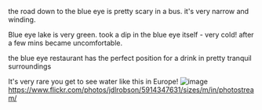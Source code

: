 the road down to the blue eye is pretty scary in a bus. it's very narrow and winding.

Blue eye lake is very green.
took a dip in the blue eye itself - very cold! after a few mins became uncomfortable.

the blue eye restaurant has the perfect position for a drink in pretty tranquil surroundings

It's very rare you get to see water like this in Europe!
![image](https://farm6.static.flickr.com/5279/5914347631_ce95a4cd00.jpg)
https://www.flickr.com/photos/jdlrobson/5914347631/sizes/m/in/photostream/

